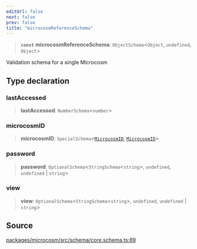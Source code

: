 ```yaml
---
editUrl: false
next: false
prev: false
title: "microcosmReferenceSchema"
---
```


> **`const`** **microcosmReferenceSchema**: `ObjectSchema`\<`Object`, `undefined`, `Object`\>

Validation schema for a single Microcosm

## Type declaration

### lastAccessed

> **lastAccessed**: `NumberSchema`\<`number`\>

### microcosmID

> **microcosmID**: `SpecialSchema`\<[`MicrocosmID`](../type-aliases/MicrocosmID.md), [`MicrocosmID`](../type-aliases/MicrocosmID.md)\>

### password

> **password**: `OptionalSchema`\<`StringSchema`\<`string`\>, `undefined`, `undefined` \| `string`\>

### view

> **view**: `OptionalSchema`\<`StringSchema`\<`string`\>, `undefined`, `undefined` \| `string`\>

## Source

[packages/microcosm/src/schema/core.schema.ts:89](https://github.com/nodenogg-in/alpha-p2p/blob/290bb7e02213a2b959571227ba7e64b04c8ddc90/packages/microcosm/src/schema/core.schema.ts#L89)
